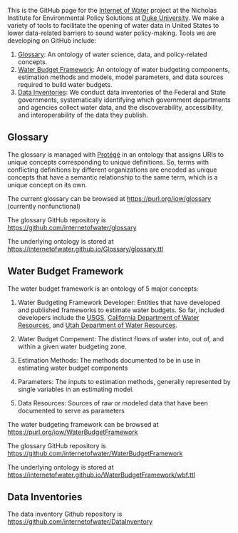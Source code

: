 
This is the GitHub page for the [Internet of Water](https://internetofwater.org) project at the Nicholas Institute for Environmental Policy Solutions at [Duke University](https://www.duke.edu). We make a variety of tools to facilitate the opening of water data in United States to lower data-related barriers to sound water policy-making. Tools we are developing on GitHub include:

1. [Glossary](#Glossary): An ontology of water science, data, and policy-related concepts.
2. [Water Budget Framework](#Water-Budget-Framework): An ontology of water budgeting components, estimation methods and models, model parameters, and data sources required to build water budgets.
3. [Data Inventories](#Data-Inventory): We conduct data inventories of the Federal and State governments, systematically identifying which government departments and agencies collect water data, and the discoverability, accessibility, and interoperability of the data they publish.

## Glossary

The glossary is managed with [Protégé](https://protege.stanford.edu) in an ontology that assigns URIs to unique concepts corresponding to unique definitions. So, terms with conflicting definitions by different organizations are encoded as unique concepts that have a semantic relationship to the same term, which is a unique concept on its own.

The current glossary can be browsed at <https://purl.org/iow/glossary> (currently nonfunctional)

The glossary GitHub repository is <https://github.com/internetofwater/glossary>

The underlying ontology is stored at <https://internetofwater.github.io/Glossary/glossary.ttl>


## Water Budget Framework

The water budget framework is an ontology of 5 major concepts:

1. Water Budgeting Framework Developer: Entities that have developed and published frameworks to estimate water budgets. So far, included developers include the [USGS](www.usgs.gov), [California Department of Water Resources](https://water.ca.gov/), and [Utah Department of Water Resources](https://water.utah.gov/).

2. Water Budget Compenent: The distinct flows of water into, out of, and within a given water budgeting zone.

3. Estimation Methods: The methods documented to be in use in estimating water budget components

4. Parameters: The inputs to estimation methods, generally represented by single variables in an estimating model.

5. Data Resources: Sources of raw or modeled data that have been documented to serve as parameters


The water budgeting framework can be browsed at <https://purl.org/iow/WaterBudgetFramework>

The glossary GitHub repository is <https://github.com/internetofwater/WaterBudgetFramework>

The underlying ontology is stored at <https://internetofwater.github.io/WaterBudgetFramework/wbf.ttl>

## Data Inventories

The data inventory Github repository is <https://github.com/internetofwater/DataInventory>

